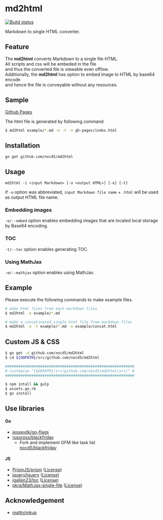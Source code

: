 # md2html

[![Build status](https://ci.appveyor.com/api/projects/status/vvq8grrjy07sfxq9/branch/master?svg=true)](https://ci.appveyor.com/project/nocd5/md2html/branch/master)

Markdown to single HTML converter.

## Feature

The **md2html** converts Markdown to a single file HTML.  
All scripts and css will be embeded in the file  
and thus the converted file is viewable even offline.  
Additionally, the **md2html** has option to embed image to HTML by base64 encode  
and hence the file is conveyable without any resources.

## Sample

[Github Pages](https://nocd5.github.io/md2html/index.html)

The html file is generated by following command

```bash
$ md2html example/*.md -e -t -o gh-pages/index.html
```

## Installation

`go get github.com/nocd5/md2html`

## Usage

`md2html -i <input Markdown> [-o <output HTML>] [-e] [-t]`

if `-o` option was abbreviated, `input Markdown file name` + `.html` will be used as output HTML file name.

### Embedding images

`-e/--embed` option enables embedding images that are located local storage by Base64 encoding.

### TOC

`-t/--toc` option enables generating TOC.

### Using MathJax

`-m/--mathjax` option enables using MathJax.

## Example

Please execute the following commands to make example files.

```bash
# make html files from each markdown files
$ md2html -e example/*.md

# make a concatinated single html file from markdown files
$ md2html -e -t example/*.md -o example/concat.html
```

## Custom JS & CSS

```bash
$ go get -d github.com/nocd5/md2html
$ cd ${GOPATH}/src/github.com/nocd5/md2html

###########################################################
# customize "{$GOPATH}/src/github.com/nocd5/md2html/src/" #
###########################################################

$ npm intall && gulp
$ assets.go.rb
$ go install
```

## Use libraries

#### Go

- [jessevdk/go-flags](https://github.com/jessevdk/go-flags)
- [russross/blackfriday](https://github.com/russross/blackfriday)
    - Fork and implement GFM like task list  
      [nocd5/blackfriday](https://github.com/nocd5/blackfriday)

#### JS

- [PrismJS/prism](https://github.com/PrismJS/prism)
  ([License](https://raw.githubusercontent.com/PrismJS/prism/master/LICENSE))
- [jquery/jquery](https://github.com/jquery/jquery)
  ([License](https://raw.githubusercontent.com/jquery/jquery/master/LICENSE.txt))
- [jgallen23/toc](https://github.com/jgallen23/toc)
  ([License](https://raw.githubusercontent.com/jgallen23/toc/master/LICENSE))
- [pkra/MathJax-single-file](https://github.com/pkra/MathJax-single-file)
  ([License](https://raw.githubusercontent.com/pkra/MathJax-single-file/master/LICENSE))

## Acknowledgement

- [mattn/mkup](https://github.com/mattn/mkup)
